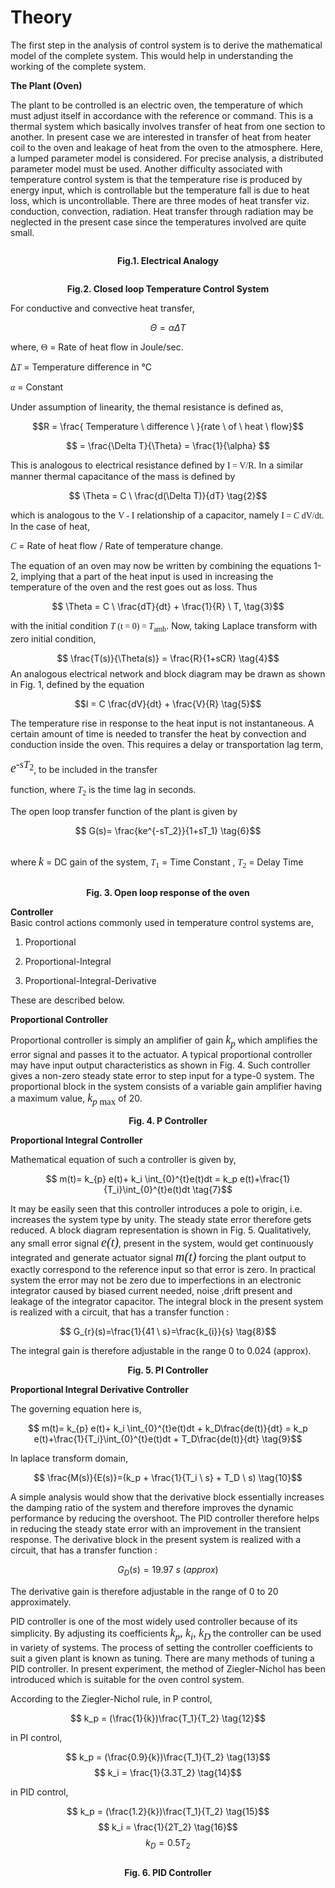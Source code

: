 # Theory

The first step in the analysis of control system is to derive the mathematical model of the complete system. This would help in understanding the working of the complete system.


**The Plant (Oven)**

The plant to be controlled is an electric oven, the temperature of which must adjust itself in accordance with the reference or command. This is a thermal system which basically involves transfer of heat from one section to another. In present case we are interested in transfer of heat from heater coil to the oven and leakage of heat from the oven to the atmosphere. Here, a lumped parameter model is considered. For precise analysis, a distributed parameter model must be used. Another difficulty associated with temperature control system is that the temperature rise is produced by energy input, which is controllable but the temperature fall is due to heat loss, which is uncontrollable. There are three modes of heat transfer viz. conduction, convection, radiation. Heat transfer through radiation may be neglected in the present case since the temperatures involved are quite small. 


<div align="center">				
<img alt="" src="./images/fig2.png" class = "img-fluid">

<b>Fig.1. Electrical Analogy</b>
</div>


<div align="center">				
<img alt="" src="./images/fig3.png" class = "img-fluid">

<b>Fig.2. Closed loop Temperature Control System</b>
</div>


For conductive and convective heat transfer,

$$ {\Theta = \alpha \Delta T} \tag{1}$$

where, <span style="font-family:'Bodoni MT'">&Theta;</span>  = Rate of heat flow in Joule/sec.

&Delta;<i style="font-family:'Bodoni MT'">T</i>  = Temperature difference in  &deg;C

<i style="font-family:'Bodoni MT'">&alpha;</i> = Constant


Under assumption of linearity, the themal resistance is defined as, 

$$R = \frac{ Temperature \ difference \ }{rate \ of \ heat \ flow}$$

$$ = \frac{\Delta T}{\Theta} = \frac{1}{\alpha} $$

This is analogous to electrical resistance defined by <span style="font-family:'Bodoni MT'">I = V/R</span>. In a similar manner thermal capacitance of the mass is defined by

$$ \Theta = C \ \frac{d(\Delta T)}{dT} \tag{2}$$

which is analogous to the <span style="font-family:'Bodoni MT'">V - I</span> relationship of a capacitor, namely <span style="font-family:'Time New Roman'">I = <i>C</i> dV/dt</span>. In the case of heat,

<i style="font-family:'Bodoni MT'">C</i> = Rate of heat flow / Rate of temperature change. 


The equation of an oven may now be written by combining the equations 1-2, implying
that a part of the heat input is used in increasing the temperature of the oven and the rest goes
out as loss. Thus

$$ \Theta = C \ \frac{dT}{dt} + \frac{1}{R} \ T, \tag{3}$$

with the initial condition <span style="font-family:'Bodoni MT'"><i>T</i> (t = 0) = <i>T</i><sub>amb</sub></span>. Now, taking Laplace transform with zero
initial condition,

$$ \frac{T(s)}{\Theta(s)} = \frac{R}{1+sCR} \tag{4}$$
An analogous electrical network and block diagram may be drawn as shown in Fig. 1, defined
by the equation 

$$I = C \frac{dV}{dt} + \frac{V}{R} \tag{5}$$

The temperature rise in response to the heat input is not instantaneous. A certain amount
of time is needed to transfer the heat by convection and conduction inside the oven. This requires a delay or transportation lag term, 

<span style="font-family:'Bodoni MT';font-size:20px"><i>e</i><sup><i>-sT</i><sub>2</sub></sup></span>, to be included in the transfer


function, where <span style="font-family:'Time New Roman'"><i>T</i><sub>2</sub></span> is the time lag in seconds.


The open loop transfer function of the plant is given by 

$$ G(s)= \frac{ke^{-sT_2}}{1+sT_1} \tag{6}$$

<br>where <i style="font-family:'Bodoni MT';font-size:18px">k</i> = DC gain of the system, <span style="font-family:'Bodoni MT'"><i>T</i><sub>1</sub></span> = Time Constant , <span style="font-family:'Bodoni MT'"><i>T</i><sub>2</sub></span> = Delay Time


<div align = "center">
<img alt=""  src="./images/ol.png" class="img-fluid">

<b>Fig. 3. Open loop response of the oven</b>
</div>

<b>Controller</b><br>
Basic control actions commonly used in temperature control systems are,

1) Proportional

2) Proportional-Integral

3) Proportional-Integral-Derivative

These are described below.


<b>Proportional Controller</b>

Proportional controller is simply an amplifier of gain <span style="font-family:'Bodoni MT';font-size:18px"><i>k<sub>p</sub></i></span> which amplifies the error signal and passes it to the actuator.
A typical proportional controller may have input output characteristics as shown in Fig. 4.
Such controller gives a non-zero steady state error to step input for a type-0 system. The proportional block in the system consists of a variable gain amplifier having a maximum value, <span style="font-family:'Bodoni MT';font-size:18px"><i>k<sub>p</i></sub><sub> max</sub></span> of 20.


<div align="center">				
<img alt=""  src="./images/P.png" class="img-fluid"><br/>
<b>Fig. 4. P Controller</b>
</div>


<b>Proportional Integral Controller</b>

Mathematical equation of such a controller is given by,

$$  m(t)= k_{p} e(t)+ k_i \int_{0}^{t}e(t)dt = k_p e(t)+\frac{1}{T_i}\int_{0}^{t}e(t)dt \tag{7}$$

It may be easily seen that this controller introduces a pole to origin, i.e. increases the system type by unity. The steady state error therefore gets reduced. A block diagram representation is shown in Fig. 5. Qualitatively, any small error signal <span style="font-family:'Bodoni MT';font-size:20px"><i>e(t)</i></span>, present in the system, would get continuously integrated and generate actuator signal <span style="font-family:'Bodoni MT';font-size:20px"><i>m(t)</i></span> forcing the plant output to exactly correspond to the reference input so that error is zero. In practical system the error may not be zero due to imperfections in an electronic integrator caused by biased current needed, noise ,drift present and leakage of the integrator capacitor. The integral block in the present system is realized with a circuit, that has a transfer function :

$$ G_{r}(s)=\frac{1}{41 \ s}=\frac{k_{i}}{s} \tag{8}$$

The integral gain is therefore adjustable in the range 0 to 0.024 (approx).


<div align="center">				
<img alt=""  src="./images/pi.png" class="img-fluid"><br/>
<b>Fig. 5. PI Controller</b>
</div>


<b>Proportional Integral Derivative Controller</b>

The governing equation here is,

$$  m(t)= k_{p} e(t)+ k_i \int_{0}^{t}e(t)dt + k_D\frac{de(t)}{dt} = k_p e(t)+\frac{1}{T_i}\int_{0}^{t}e(t)dt + T_D\frac{de(t)}{dt} \tag{9}$$

In laplace transform domain,

$$ \frac{M(s)}{E(s)}=(k_p + \frac{1}{T_i \ s} + T_D \ s) \tag{10}$$

A simple analysis would show that the derivative block essentially increases the damping ratio of the system and therefore improves the dynamic performance by reducing the overshoot. The PID controller therefore helps in reducing the steady state error with an improvement in the transient response. The derivative block in the present system is realized with a circuit, that has a transfer function :

$$ G_{D}(s)=19.97 \ s \ (approx) \tag{11}$$

The derivative gain is therefore adjustable in the range of 0 to 20 approximately. 

PID controller is one of the most widely used controller because of its simplicity. By adjusting its coefficients <span style="font-family:'Bodoni MT';font-size:18px"><i>k<sub>p</sub></i>, <i>k<sub>i</sub></i>, <i>k<sub>D</sub></i></span> the controller can be used in variety of systems. The process of setting the controller coefficients to suit a given plant is known as tuning. There are many methods of tuning a PID controller. In present experiment, the method of Ziegler-Nichol has been introduced which is suitable for the oven control system.

According to the Ziegler-Nichol rule,
in P control,

$$ k_p = (\frac{1}{k})\frac{T_1}{T_2} \tag{12}$$

 in PI control,

$$ k_p = (\frac{0.9}{k})\frac{T_1}{T_2} \tag{13}$$ 
$$ k_i = \frac{1}{3.3T_2} \tag{14}$$

in PID control,

$$ k_p = (\frac{1.2}{k})\frac{T_1}{T_2} \tag{15}$$ 
$$ k_i = \frac{1}{2T_2} \tag{16}$$
$$ k_D = 0.5T_2 \tag{17}$$


<div align="center">				
<img alt="" src="./images/pid.png" class="img-fluid">

<b>Fig. 6. PID Controller</b>
</div>
			    
						
<script id="MathJax-script" async src="https://cdn.jsdelivr.net/npm/mathjax@3/es5/tex-mml-chtml.js"></script>								
